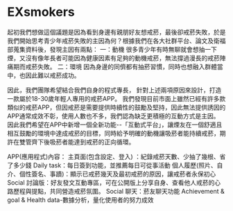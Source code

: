 # EXsmokers
起初我們想做這個議題是因為看到身邊有親朋好友想戒菸，最後卻戒菸失敗，於是我們開始思考青少年戒菸失敗的主因為何？根據我們在各大社群平台、論文及衛福部蒐集資料後，發現主因有兩點：
一：動機
很多青少年有時無聊就會想抽一下煙，又沒有像年長者可能因為健康因素有足夠的動機戒菸，無法撐過漫長的戒菸陣痛期而戒菸失敗。
二：環境
因為身邊的同儕都有抽菸習慣，同時也想融入群體當中，也因此難以戒菸成功。

因此，我們團隊希望結合我們自身的程式專長， 針對上述兩項原因來設計，打造一款屬於18-30歲年輕人專用的戒菸APP。
我們發現目前市面上雖然已經有許多款類似的戒菸APP，但因戒菸是需要提供時續性的鼓勵及堅持，因此無法提供誘因的APP通常成效不彰，使用人數也不多，我們認為缺乏更積極的互動方式是主因。
因此我們希望在APP中新增一個全新功能--「互動式平台」，讓煙友在一個舒適且相互鼓勵的環境中達成戒菸的目標，同時給予明確的動機讓吸菸者能持續戒菸，期許在雙管齊下後吸菸者能達到戒菸的正向循環。

APP(應用程式)內容：
主頁面(包含設定、登入) ：紀錄戒菸天數、少抽了幾根、省了多少錢
Daily task：每日簽到功能，並推薦每日可從事活動
個人履歷(照片、自介、個性簽名、事蹟)：顯示已戒菸幾天及最初戒菸的原因，讓戒菸者永保初心
Social 討論版：好友發文互動專區，可在公開版上分享自身、查看他人戒菸的心路歷程與提點，共同營造戒菸氛圍。
Social 聊天：菸友聊天功能
Achievement &  goal & Health data-數據分析，量化使用者的努力成效

